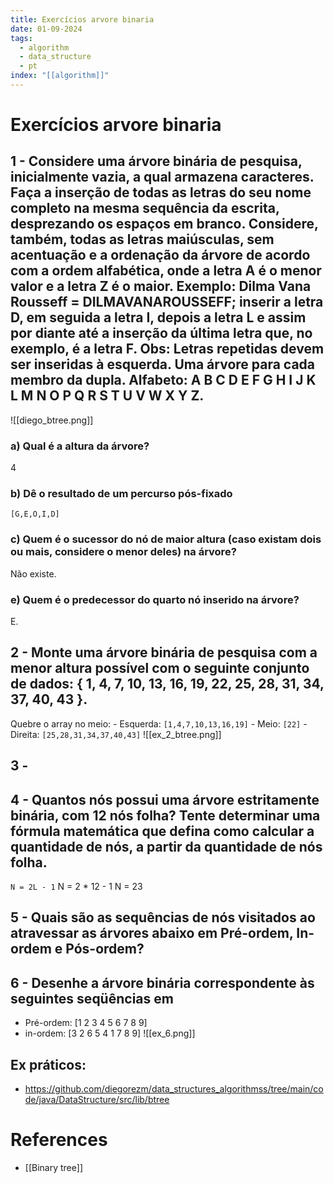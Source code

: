 ```yaml
---
title: Exercícios arvore binaria
date: 01-09-2024
tags:
  - algorithm
  - data_structure
  - pt
index: "[[algorithm]]"
---
```


#  Exercícios arvore binaria 
## 1 - Considere uma árvore binária de pesquisa, inicialmente vazia, a qual armazena caracteres. Faça a inserção de todas as letras do seu nome completo na mesma sequência da escrita, desprezando os espaços em branco. Considere, também, todas as letras maiúsculas, sem acentuação e a ordenação da árvore de acordo com a ordem alfabética, onde a letra A é o menor valor e a letra Z é o maior. Exemplo: Dilma Vana Rousseff = DILMAVANAROUSSEFF; inserir a letra D, em seguida a letra I, depois a letra L e assim por diante até a inserção da última letra que, no exemplo, é a letra F. Obs: Letras repetidas devem ser inseridas à esquerda. Uma árvore para cada membro da dupla. Alfabeto: A B C D E F G H I J K L M N O P Q R S T U V W X Y Z.

![[diego_btree.png]]
### a) Qual é a altura da árvore?
4
### b)  Dê o resultado de um percurso pós-fixado
```
[G,E,O,I,D]
```
### c) Quem é o sucessor do nó de maior altura (caso existam dois ou mais, considere o menor deles) na árvore?
Não existe.
### e) Quem é o predecessor do quarto nó inserido na árvore?
E.
## 2 - Monte uma árvore binária de pesquisa com a menor altura possível com o seguinte conjunto de dados: { 1, 4, 7, 10, 13, 16, 19, 22, 25, 28, 31, 34, 37, 40, 43 }.
Quebre o array no meio: 
	-  Esquerda: `[1,4,7,10,13,16,19]`
	- Meio: `[22]`
	- Direita: `[25,28,31,34,37,40,43]`
![[ex_2_btree.png]]
## 3 -
## 4 - Quantos nós possui uma árvore estritamente binária, com 12 nós folha? Tente determinar uma fórmula matemática que defina como calcular a quantidade de nós, a partir da quantidade de nós folha.
`N = 2L - 1`
N = 2 * 12 - 1
N = 23
## 5 - Quais são as sequências de nós visitados ao atravessar as árvores abaixo em Pré-ordem, In-ordem e Pós-ordem?

## 6 - Desenhe a árvore binária correspondente às seguintes seqüências em
- Pré-ordem: [1 2 3 4 5 6 7 8 9]
- in-ordem: [3 2 6 5 4 1 7 8 9]
![[ex_6.png]]
## Ex práticos: 
- https://github.com/diegorezm/data_structures_algorithmss/tree/main/code/java/DataStructure/src/lib/btree
# References
- [[Binary tree]]
